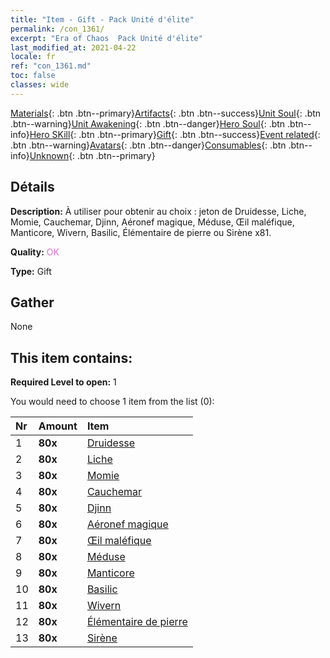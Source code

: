 ```yaml
---
title: "Item - Gift - Pack Unité d'élite"
permalink: /con_1361/
excerpt: "Era of Chaos  Pack Unité d'élite"
last_modified_at: 2021-04-22
locale: fr
ref: "con_1361.md"
toc: false
classes: wide
---
```

 [Materials](/ItemsFR/){: .btn .btn--primary}[Artifacts](/ItemsFR/Artifacts/){: .btn .btn--success}[Unit Soul](/ItemsFR/UnitSoul/){: .btn .btn--warning}[Unit Awakening](/ItemsFR/UnitAwakening/){: .btn .btn--danger}[Hero Soul](/ItemsFR/HeroSoul/){: .btn .btn--info}[Hero SKill](/ItemsFR/HeroSkill/){: .btn .btn--primary}[Gift](/ItemsFR/Gift/){: .btn .btn--success}[Event related](/ItemsFR/Events/){: .btn .btn--warning}[Avatars](/ItemsFR/Avatars/){: .btn .btn--danger}[Consumables](/ItemsFR/Consumables/){: .btn .btn--info}[Unknown](/ItemsFR/Unknown/){: .btn .btn--primary}

## Détails
 **Description:** À utiliser pour obtenir au choix : jeton de Druidesse, Liche, Momie, Cauchemar, Djinn, Aéronef magique, Méduse, Œil maléfique, Manticore, Wivern, Basilic, Élémentaire de pierre ou Sirène x81.

 **Quality:** <span style="color: #DA70D6">OK</span>

 **Type:** Gift

## Gather

  None

## This item contains:

 **Required Level to open:** 1

 You would need to choose 1 item from the list (0):

  | Nr | Amount |     Item    |
  |:---|:-------|:------------|
  | 1 |  **80x** | [Druidesse](/fr/Items/unt_206/) |  | 
  | 2 |  **80x** | [Liche](/fr/Items/unt_212/) |  | 
  | 3 |  **80x** | [Momie](/fr/Items/unt_215/) |  | 
  | 4 |  **80x** | [Cauchemar](/fr/Items/unt_233/) |  | 
  | 5 |  **80x** | [Djinn](/fr/Items/unt_239/) |  | 
  | 6 |  **80x** | [Aéronef magique](/fr/Items/unt_242/) |  | 
  | 7 |  **80x** | [Œil maléfique](/fr/Items/unt_246/) |  | 
  | 8 |  **80x** | [Méduse](/fr/Items/unt_247/) |  | 
  | 9 |  **80x** | [Manticore](/fr/Items/unt_249/) |  | 
  | 10 |  **80x** | [Basilic](/fr/Items/unt_256/) |  | 
  | 11 |  **80x** | [Wivern](/fr/Items/unt_258/) |  | 
  | 12 |  **80x** | [Élémentaire de pierre](/fr/Items/unt_266/) |  | 
  | 13 |  **80x** | [Sirène](/fr/Items/unt_277/) |  | 
